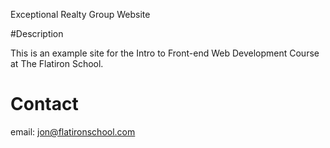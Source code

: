 Exceptional Realty Group Website

#Description

This is an example site for the Intro to Front-end Web Development Course at The Flatiron School.

# Contact

email: jon@flatironschool.com